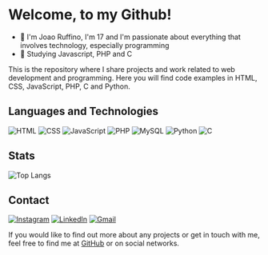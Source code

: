 # Welcome, to my Github!

- 👾 I'm Joao Ruffino, I'm 17 and I'm passionate about everything that involves technology, especially programming
- 📕 Studying Javascript, PHP and C


This is the repository where I share projects and work related to web development and programming. Here you will find code examples in HTML, CSS, JavaScript, PHP, C and Python.

## Languages and Technologies

![HTML](https://img.icons8.com/color/48/000000/html-5.png) ![CSS](https://img.icons8.com/color/48/000000/css3.png) ![JavaScript](https://img.icons8.com/color/48/000000/javascript.png) ![PHP](https://img.icons8.com/color/48/000000/php.png) ![MySQL](https://img.icons8.com/color/48/000000/mysql.png) ![Python](https://img.icons8.com/color/48/000000/python.png) ![C](https://img.icons8.com/color/48/000000/c-programming.png)


## Stats

![Top Langs](https://github-readme-stats.vercel.app/api/top-langs/?username=JoaoRuffino&layout=compact&theme=dark)

## Contact
[![Instagram](https://img.shields.io/badge/Instagram-%23E4405F.svg?style=for-the-badge&logo=Instagram&logoColor=white)](https://www.instagram.com/ruffinojoaoo/)
[![LinkedIn](https://img.shields.io/badge/linkedin-%230077B5.svg?style=for-the-badge&logo=linkedin&logoColor=white)](https://www.linkedin.com/in/joaoruffino/)
[![Gmail](https://img.shields.io/badge/Gmail-D14836?style=for-the-badge&logo=gmail&logoColor=white)](https://criarmeulink.com.br/u/1692559992)

If you would like to find out more about any projects or get in touch with me, feel free to find me at [GitHub](https://github.com/JoaoRuffino) or on social networks.

